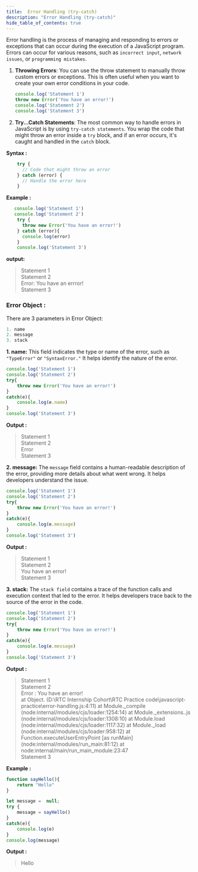 ```yaml
---
title:  Error Handling (try-catch)
description: "Error Handling (try-catch)"
hide_table_of_contents: true
---
```


Error handling is the process of managing and responding to errors or exceptions that can occur during the execution of a JavaScript program. Errors can occur for various reasons, such as `incorrect input`, `network issues`, or `programming mistakes`.

1. **Throwing Errors**: You can use the throw statement to manually throw custom errors or exceptions. This is often useful when you want to create your own error conditions in your code.

    ```javascript
    console.log('Statement 1')
    throw new Error('You have an error!')
    console.log('Statement 2')
    console.log('Statement 3')
    ```

2. **Try...Catch Statements**: The most common way to handle errors in JavaScript is by using `try-catch statements`. You wrap the code that might throw an error inside a `try` block, and if an error occurs, it's caught and handled in the `catch` block.

**Syntax :**
```javascript
    try {
      // Code that might throw an error
    } catch (error) {
      // Handle the error here
    }
```
**Example :**

```javascript
   console.log('Statement 1')
   console.log('Statement 2')
    try {
      throw new Error('You have an error!')
    } catch (error){
      console.log(error)
    }
    console.log('Statement 3')
```
**output:**
>Statement 1 <br/>
>Statement 2 <br/>
>Error: You have an errror!<br/>
>Statement 3

### Error Object :
There are 3 parameters in Error Object:

```js
1. name
2. message
3. stack
```
**1. name:**
This field indicates the type or name of the error, such as `"TypeError"` or `"SyntaxError."` It helps identify the nature of the error.

```javascript
console.log('Statement 1')
console.log('Statement 2')
try{
    throw new Error('You have an error!')
}
catch(e){
    console.log(e.name)
}
console.log('Statement 3')
```
**Output :**

>Statement 1<br/>
>Statement 2<br/>
>Error<br/>
>Statement 3

**2. message:**
The `message` field contains a human-readable description of the error, providing more details about what went wrong. It helps developers understand the issue.

```javascript
console.log('Statement 1')
console.log('Statement 2')
try{
    throw new Error('You have an error!')
}
catch(e){
    console.log(e.message)
}
console.log('Statement 3')
```
**Output :**

>Statement 1<br/>
>Statement 2<br/>
>You have an error!<br/>
>Statement 3

**3. stack:**
The `stack field` contains a trace of the function calls and execution context that led to the error. It helps developers trace back to the source of the error in the code.

```javascript
console.log('Statement 1')
console.log('Statement 2')
try{
    throw new Error('You have an error!')
}
catch(e){
    console.log(e.message)
}
console.log('Statement 3')
```
**Output :**

>Statement 1<br/>
>Statement 2<br/>
>Error : You have an error! <br/>
at Object. (D:\RTC Internship Cohort\RTC Practice code\javascript-practice\error-handling.js:4:11)
    at Module._compile (node:internal/modules/cjs/loader:1254:14)
    at Module._extensions..js (node:internal/modules/cjs/loader:1308:10)
    at Module.load (node:internal/modules/cjs/loader:1117:32)
    at Module._load (node:internal/modules/cjs/loader:958:12)
    at Function.executeUserEntryPoint [as runMain] (node:internal/modules/run_main:81:12)
    at node:internal/main/run_main_module:23:47<br/>
>Statement 3

**Example :**

```javascript
function sayHello(){
    return "Hello"
}

let message =  null;
try {
    message = sayHello()
}
catch(e){
    console.log(e)
}
console.log(message)
```
**Output :**

>Hello